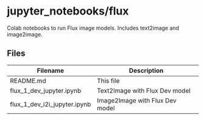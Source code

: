 # jupyter_notebooks/flux
Colab notebooks to run Flux image models. Includes text2image and image2image.

## Files
| Filename | Description | 
| --- | --- |
| README.md | This file |
| flux_1_dev_jupyter.ipynb | Text2Image with Flux Dev model |
| flux_1_dev_i2i_jupyter.ipynb | Image2Image with Flux Dev model |
